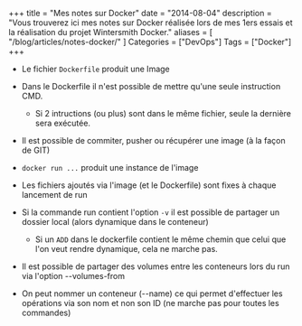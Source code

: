 +++
title = "Mes notes sur Docker"
date = "2014-08-04"
description = "Vous trouverez ici mes notes sur Docker réalisée lors de mes 1ers essais et la réalisation du projet Wintersmith Docker."
aliases = [
	"/blog/articles/notes-docker/"
]
Categories = ["DevOps"]
Tags = ["Docker"]
+++

* Le fichier ```Dockerfile``` produit une Image
* Dans le Dockerfile il n'est possible de mettre qu'une seule instruction CMD.
	* Si 2 intructions (ou plus) sont dans le même fichier, seule la dernière sera exécutée.
* Il est possible de commiter, pusher ou récupérer une image (à la façon de GIT)
* ```docker run ...``` produit une instance de l'image

* Les fichiers ajoutés via l'image (et le Dockerfile) sont fixes à chaque lancement de run
* Si la commande run contient l'option ```-v``` il est possible de partager un dossier local (alors dynamique dans le conteneur)
	* Si un ```ADD``` dans le dockerfile contient le même chemin que celui que l'on veut rendre dynamique, cela ne marche pas.
* Il est possible de partager des volumes entre les conteneurs lors du run via l'option --volumes-from
* On peut nommer un conteneur (--name) ce qui permet d'effectuer les opérations via son nom et non son ID (ne marche pas pour toutes les commandes)
